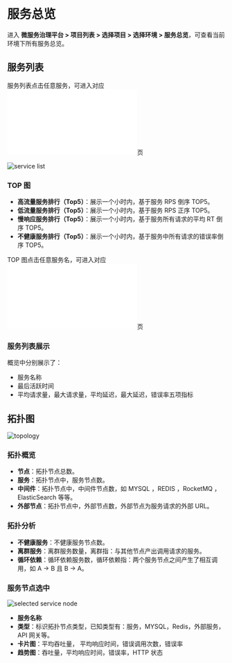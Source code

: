 # 服务总览
进入 **微服务治理平台 > 项目列表 > 选择项目 > 选择环境 > 服务总览**，可查看当前环境下所有服务总览。

## 服务列表

服务列表点击任意服务，可进入对应![服务监控](service-monitor.md)页

![service list](http://terminus-paas.oss-cn-hangzhou.aliyuncs.com/paas-doc/2022/02/25/5f66b863-6cdf-49c7-b074-9d2a9a809c9b.png)

### TOP 图

* **高流量服务排行（Top5）**：展示一个小时内，基于服务 RPS 倒序 TOP5。
* **低流量服务排行（Top5）**：展示一个小时内，基于服务 RPS 正序 TOP5。
* **慢响应服务排行（Top5）**：展示一个小时内，基于服务所有请求的平均 RT 倒序 TOP5。
* **不健康服务排行（Top5）**：展示一个小时内，基于服务中所有请求的错误率倒序 TOP5。

TOP 图点击任意服务名，可进入对应![服务监控](service-monitor.md)页

### 服务列表展示

概览中分别展示了：
- 服务名称
- 最后活跃时间
- 平均请求量，最大请求量，平均延迟，最大延迟，错误率五项指标

## 拓扑图
![topology](http://terminus-paas.oss-cn-hangzhou.aliyuncs.com/paas-doc/2022/02/25/cd2c5177-5a50-420b-a60b-cd675d90a16b.png)

### 拓扑概览
* **节点**：拓扑节点总数。
* **服务**：拓扑节点中，服务节点数。
* **中间件**：拓扑节点中，中间件节点数，如 MYSQL ，REDIS ，RocketMQ ，ElasticSearch 等等。
* **外部节点**：拓扑节点中，外部节点数，外部节点为服务请求的外部 URL。

### 拓扑分析
* **不健康服务**：不健康服务节点数。
* **离群服务**：离群服务数量，离群指：与其他节点产出调用请求的服务。
* **循环依赖**：循环依赖服务数，循环依赖指：两个服务节点之间产生了相互调用，如 A -> B 且 B -> A。

### 服务节点选中

![selected service node](http://terminus-paas.oss-cn-hangzhou.aliyuncs.com/paas-doc/2022/02/25/d4adc7ce-4df4-4be8-8cd6-6475dc5916a5.png)

- **服务名称**
- **类型**：标识拓扑节点类型，已知类型有：服务，MYSQL，Redis，外部服务，API 网关等。
- **卡片图**：平均吞吐量， 平均响应时间，错误调用次数，错误率
- **趋势图**：吞吐量，平均响应时间，错误率，HTTP 状态

